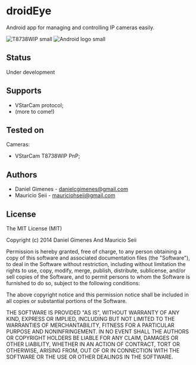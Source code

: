 droidEye
========

Android app for managing and controlling IP cameras easily.

![T8738WIP small](https://raw2.github.com/danielgimenes/droidEye/master/doc/T8738WIP_small.png) ![Android logo small](https://raw2.github.com/danielgimenes/droidEye/master/doc/android_small.png)

## Status

Under development

## Supports

- VStarCam protocol;
- (more to come!)

## Tested on

Cameras:
- VStarCam T8738WIP PnP;

## Authors

- Daniel Gimenes - danielcgimenes@gmail.com
- Mauricio Seii - mauriciohseii@gmail.com

## License

The MIT License (MIT)

Copyright (c) 2014 Daniel Gimenes And Mauricio Seii

Permission is hereby granted, free of charge, to any person obtaining a copy of this software and associated documentation files (the "Software"), to deal in the Software without restriction, including without limitation the rights to use, copy, modify, merge, publish, distribute, sublicense, and/or sell copies of the Software, and to permit persons to whom the Software is furnished to do so, subject to the following conditions:

The above copyright notice and this permission notice shall be included in all copies or substantial portions of the Software.

THE SOFTWARE IS PROVIDED "AS IS", WITHOUT WARRANTY OF ANY KIND, EXPRESS OR IMPLIED, INCLUDING BUT NOT LIMITED TO THE WARRANTIES OF MERCHANTABILITY, FITNESS FOR A PARTICULAR PURPOSE AND NONINFRINGEMENT. IN NO EVENT SHALL THE AUTHORS OR COPYRIGHT HOLDERS BE LIABLE FOR ANY CLAIM, DAMAGES OR OTHER LIABILITY, WHETHER IN AN ACTION OF CONTRACT, TORT OR OTHERWISE, ARISING FROM, OUT OF OR IN CONNECTION WITH THE SOFTWARE OR THE USE OR OTHER DEALINGS IN THE SOFTWARE.
